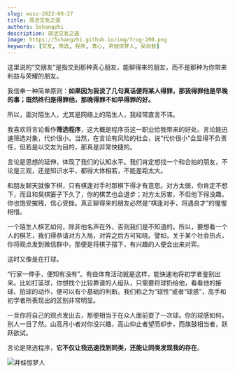 ```yaml
---
slug: wusz-2022-08-27
title: 简洁交友之道
authors: 5shangzhi
description: 简洁交友之道
image: https://5shangzhi.github.io/img/frog-200.png
keywords: [交友, 筛选, 程序, 真心, 井蛙惊梦人, 吴尚智]
---
```


这里说的“交朋友”是指交到那种真心朋友，能聊得来的朋友，而不是那种为你带来利益与荣耀的朋友。

我信奉一种简单原则：**如果因为我说了几句真话便将某人得罪，那我得罪他是早晚的事；既然终归是得罪他，那晚得罪不如早得罪的好。**

所以，面对陌生人，尤其是网络上的陌生人，我经常直言不讳。

我喜欢将言论看作**筛选程序**，这大概是程序员这一职业给我带来的好处。言论能迅速筛选对象，代价很小。当然，在言论有风险的社会，说“代价很小”会显得不负责任，但若是以交友为目的，那真是非常快捷的。

言论是思想的延伸，体现了我们的认知水平。我们肯定想找一个和合拍的朋友，不论是三观，还是知识水平，都得大体相若，不能差距太大。

和朋友聊天就像下棋，只有棋逢对手时那棋下得才有意思。对方太弱，你肯定不想下，而且和臭棋篓子下久了，你的棋艺也会退步；对方太厉害，不但他下得没趣，你也饱受摧残，信心受挫。真正聊得来的朋友必然是“棋逢对手，将遇良才”的惺惺相惜。

一个陌生人棋艺如何，除非他名声在外，否则我们是不知道的。所以，要想看一个人的棋艺，我们得恭请对方入局，对弈之后方可知晓。譬如，关于某个社会热点，你将观点发到微信群中，那便是将棋子摆下，有兴趣的人便会出来对弈。

这时又像是在打球。

“行家一伸手，便知有没有”。有些体育活动就是这样，能快速地将初学者鉴别出来。比如打篮球，你想找个比较靠谱的人组队，只需要将球扔给他，看看他的接球、拍球的动作，便可以有个基础的判断。我们称之为“球性”或者“球感”，高手和初学者所表现出的区别非常明显。

一旦你将自己的观点发出去，那便相当于在众人面前耍了一次球。你的球感如何，别人一目了然。山高月小者对你没兴趣，高山仰止者望而却步，而旗鼓相当者，跃跃欲试。

言论是筛选程序，**它不仅让我迅速找到同类，还能让同类发现我的存在**。

![井蛙惊梦人](https://5shangzhi.github.io/img/frog.jpeg)

